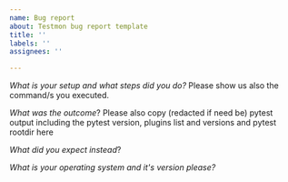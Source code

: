 ```yaml
---
name: Bug report
about: Testmon bug report template
title: ''
labels: ''
assignees: ''

---
```


*What is your setup and what steps did you do?*
Please show us also the command/s you executed.

*What was the outcome*?
Please also copy (redacted if need be) pytest output including the pytest version, plugins list and versions and pytest rootdir here

*What did you expect instead*?

*What is your operating system and it's version please?*
